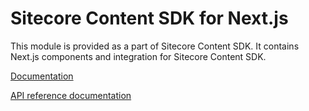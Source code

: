 # Sitecore Content SDK for Next.js

This module is provided as a part of Sitecore Content SDK. It contains Next.js components and integration for Sitecore Content SDK.

<!---
@TODO: Update link with appropriate page when avaiable
-->

[Documentation](https://doc.sitecore.com/xmc/en/developers/xm-cloud/sitecore-javascript-rendering-sdk--jss--for-next-js.html)

[API reference documentation](/ref-docs/nextjs/)
